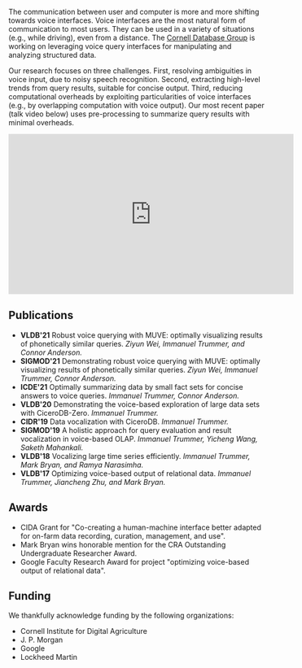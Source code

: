 The communication between user and computer is more and more shifting towards voice interfaces. Voice interfaces are the most natural form of communication to most users. They can be used in a variety of situations (e.g., while driving), even from a distance. The [Cornell Database Group](https://itrummer.github.io/dbgrouphp/) is working on leveraging voice query interfaces for manipulating and analyzing structured data.

Our research focuses on three challenges. First, resolving ambiguities in voice input, due to noisy speech recognition. Second, extracting high-level trends from query results, suitable for concise output. Third, reducing computational overheads by exploiting particularities of voice interfaces (e.g., by overlapping computation with voice output). Our most recent paper (talk video below) uses pre-processing to summarize query results with minimal overheads.

<div style="text-align: center"><iframe width="560" height="315" src="https://www.youtube.com/embed/hxH-hLociM4" title="YouTube video player" frameborder="0" allow="accelerometer; autoplay; clipboard-write; encrypted-media; gyroscope; picture-in-picture" allowfullscreen></iframe></div>

## Publications

- **VLDB'21** Robust voice querying with MUVE: optimally visualizing results of phonetically similar queries. _Ziyun Wei, Immanuel Trummer, and Connor Anderson._
- **SIGMOD'21** Demonstrating robust voice querying with MUVE: optimally visualizing results of phonetically similar queries. _Ziyun Wei, Immanuel Trummer, Connor Anderson._
- **ICDE'21** Optimally summarizing data by small fact sets for concise answers to voice queries. _Immanuel Trummer, Connor Anderson._
- **VLDB'20** Demonstrating the voice-based exploration of large data sets with CiceroDB-Zero. _Immanuel Trummer._
- **CIDR'19** Data vocalization with CiceroDB. _Immanuel Trummer._
- **SIGMOD'19** A holistic approach for query evaluation and result vocalization in voice-based OLAP. _Immanuel Trummer, Yicheng Wang, Saketh Mahankali._
- **VLDB'18** Vocalizing large time series efficiently. _Immanuel Trummer, Mark Bryan, and Ramya Narasimha._
- **VLDB'17** Optimizing voice-based output of relational data. _Immanuel Trummer, Jiancheng Zhu, and Mark Bryan._

## Awards

- CIDA Grant for "Co-creating a human-machine interface better adapted for on-farm data recording, curation, management, and use".
- Mark Bryan wins honorable mention for the CRA Outstanding Undergraduate Researcher Award.
- Google Faculty Research Award for project "optimizing voice-based output of relational data".

## Funding

We thankfully acknowledge funding by the following organizations:
- Cornell Institute for Digital Agriculture
- J. P. Morgan
- Google
- Lockheed Martin
